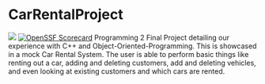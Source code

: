 # CarRentalProject
<a href="https://www.bestpractices.dev/projects/8484"><img src="https://www.bestpractices.dev/projects/8484/badge"></a>
[![OpenSSF Scorecard](https://api.securityscorecards.dev/projects/github.com/{juliosantamariafgcu}/{CarRentalProject}/badge)](https://securityscorecards.dev/viewer/?uri=github.com/{juliosantamariafgcu}/{CarRentalProject})
Programming 2 Final Project detailing our experience with C++ and Object-Oriented-Programming. This is showcased in a mock Car Rental System.
The user is able to perform basic things like renting out a car, adding and deleting customers, add and deleting vehicles, and even looking at existing customers and which cars are rented.
